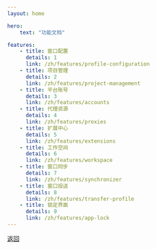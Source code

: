 ```yaml
---
layout: home

hero:
    text: "功能文档"

features:
    - title: 窗口配置
      details: 1
      link: /zh/features/profile-configuration
    - title: 项目管理
      details: 2
      link: /zh/features/project-management
    - title: 平台账号
      details: 3
      link: /zh/features/accounts
    - title: 代理资源
      details: 4
      link: /zh/features/proxies
    - title: 扩展中心
      details: 5
      link: /zh/features/extensions
    - title: 工作空间
      details: 6
      link: /zh/features/workspace
    - title: 窗口同步
      details: 7
      link: /zh/features/synchronizer
    - title: 窗口投送
      details: 8
      link: /zh/features/transfer-profile
    - title: 锁定界面
      details: 9
      link: /zh/features/app-lock
---  
```





[返回](/index.md)